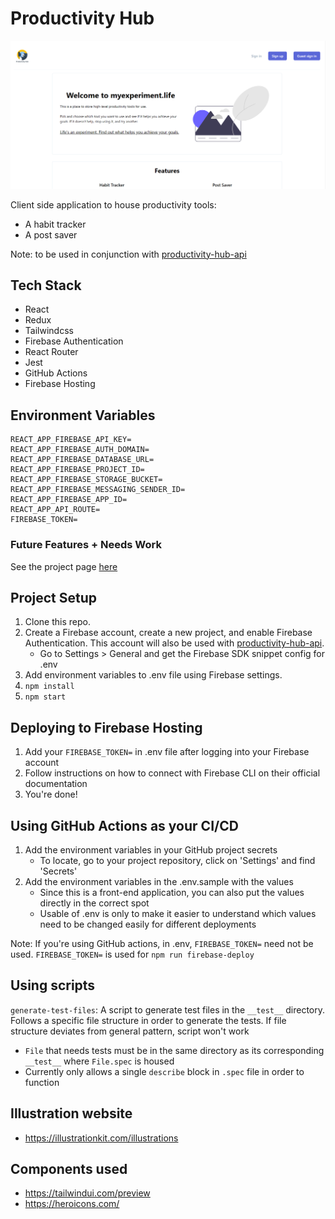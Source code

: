 # Productivity Hub

![Productivity Hub Landing Page](/resources/landing_page.png)

Client side application to house productivity tools:

- A habit tracker
- A post saver

Note: to be used in conjunction with [productivity-hub-api](https://github.com/nicholaspung/productivity-hub-api)

## Tech Stack

- React
- Redux
- Tailwindcss
- Firebase Authentication
- React Router
- Jest
- GitHub Actions
- Firebase Hosting

## Environment Variables

```
REACT_APP_FIREBASE_API_KEY=
REACT_APP_FIREBASE_AUTH_DOMAIN=
REACT_APP_FIREBASE_DATABASE_URL=
REACT_APP_FIREBASE_PROJECT_ID=
REACT_APP_FIREBASE_STORAGE_BUCKET=
REACT_APP_FIREBASE_MESSAGING_SENDER_ID=
REACT_APP_FIREBASE_APP_ID=
REACT_APP_API_ROUTE=
FIREBASE_TOKEN=
```

### Future Features + Needs Work

See the project page [here](https://github.com/nicholaspung/productivity-hub/projects/1)

## Project Setup

1. Clone this repo.
2. Create a Firebase account, create a new project, and enable Firebase Authentication. This account will also be used with [productivity-hub-api](https://github.com/nicholaspung/productivity-hub-api).
   - Go to Settings > General and get the Firebase SDK snippet config for .env
3. Add environment variables to .env file using Firebase settings.
4. `npm install`
5. `npm start`

## Deploying to Firebase Hosting

1. Add your `FIREBASE_TOKEN=` in .env file after logging into your Firebase account
2. Follow instructions on how to connect with Firebase CLI on their official documentation
3. You're done!

## Using GitHub Actions as your CI/CD

1. Add the environment variables in your GitHub project secrets
   - To locate, go to your project repository, click on 'Settings' and find 'Secrets'
2. Add the environment variables in the .env.sample with the values
   - Since this is a front-end application, you can also put the values directly in the correct spot
   - Usable of .env is only to make it easier to understand which values need to be changed easily for different deployments

Note: If you're using GitHub actions, in .env, `FIREBASE_TOKEN=` need not be used. `FIREBASE_TOKEN=` is used for `npm run firebase-deploy`

## Using scripts

`generate-test-files`: A script to generate test files in the `__test__` directory. Follows a specific file structure in order to generate the tests. If file structure deviates from general pattern, script won't work

- `File` that needs tests must be in the same directory as its corresponding `__test__` where `File.spec` is housed
- Currently only allows a single `describe` block in `.spec` file in order to function

## Illustration website

- https://illustrationkit.com/illustrations

## Components used

- https://tailwindui.com/preview
- https://heroicons.com/
